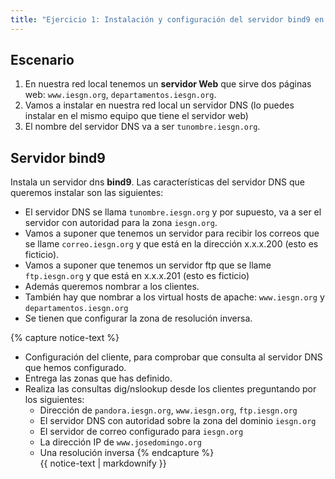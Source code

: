```yaml
---
title: "Ejercicio 1: Instalación y configuración del servidor bind9 en nuestra red local"
---
```


## Escenario

1. En nuestra red local tenemos un **servidor Web** que sirve dos páginas web: `www.iesgn.org`, `departamentos.iesgn.org`. 
2. Vamos a instalar en nuestra red local un servidor DNS (lo puedes instalar en el mismo equipo que tiene el servidor web)
3. El nombre del servidor DNS va a ser ``tunombre.iesgn.org``.

## Servidor bind9

Instala un servidor dns **bind9**.  Las características del servidor DNS que queremos instalar son las siguientes:

* El servidor DNS se llama ``tunombre.iesgn.org`` y por supuesto, va a ser el servidor con autoridad para la zona ``iesgn.org``.
* Vamos a suponer que tenemos un servidor para recibir los correos que se llame ``correo.iesgn.org`` y que está en la dirección x.x.x.200 (esto es ficticio).
* Vamos a suponer que tenemos un servidor ftp que se llame ``ftp.iesgn.org`` y que está en x.x.x.201 (esto es ficticio)
* Además queremos nombrar a los clientes.
* También hay que nombrar a los virtual hosts de apache: ``www.iesgn.org`` y ``departamentos.iesgn.org``
* Se tienen que configurar la zona de resolución inversa.

{% capture notice-text %}
* Configuración del cliente, para comprobar que consulta al servidor DNS que hemos configurado.
* Entrega las zonas que has definido.
* Realiza las consultas dig/nslookup desde los clientes preguntando por los siguientes:
	* Dirección de ``pandora.iesgn.org``, ``www.iesgn.org``, ``ftp.iesgn.org``
	* El servidor DNS con autoridad sobre la zona del dominio ``iesgn.org``
	* El servidor de correo configurado para ``iesgn.org``
	* La dirección IP de ``www.josedomingo.org``
	* Una resolución inversa
{% endcapture %}<div class="notice--info">{{ notice-text | markdownify }}</div>